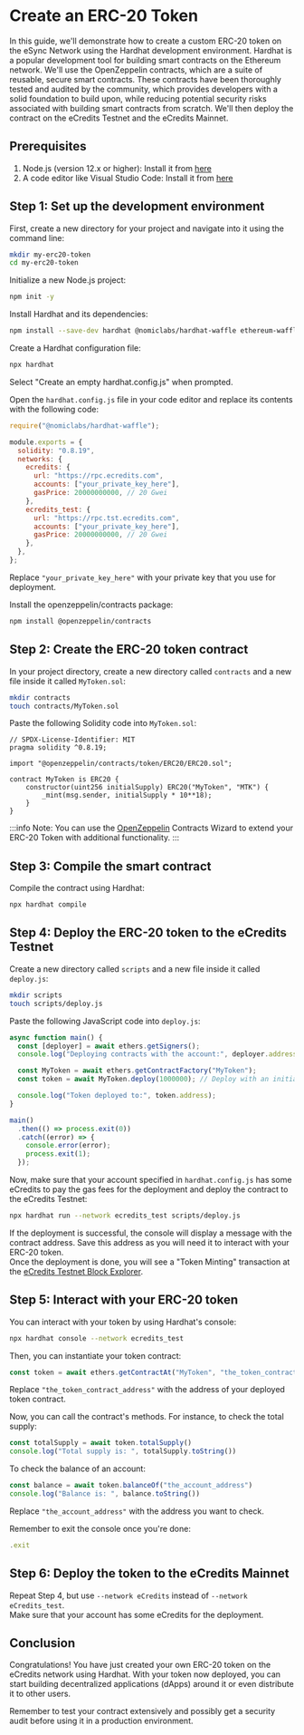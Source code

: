# Create an ERC-20 Token

In this guide, we'll demonstrate how to create a custom ERC-20 token on the eSync Network using the Hardhat development environment. Hardhat is a popular development tool for building smart contracts on the Ethereum network. We'll use the OpenZeppelin contracts, which are a suite of reusable, secure smart contracts. These contracts have been thoroughly tested and audited by the community, which provides developers with a solid foundation to build upon, while reducing potential security risks associated with building smart contracts from scratch. We'll then deploy the contract on the eCredits Testnet and the eCredits Mainnet.

## Prerequisites

1. Node.js (version 12.x or higher): Install it from [here](https://nodejs.org/en/download/)
2. A code editor like Visual Studio Code: Install it from [here](https://code.visualstudio.com/download)

## Step 1: Set up the development environment

First, create a new directory for your project and navigate into it using the command line:

```sh
mkdir my-erc20-token
cd my-erc20-token
```

Initialize a new Node.js project:

```sh
npm init -y
```

Install Hardhat and its dependencies:

```sh
npm install --save-dev hardhat @nomiclabs/hardhat-waffle ethereum-waffle chai @nomiclabs/hardhat-ethers ethers
```

Create a Hardhat configuration file:

```sh
npx hardhat
```

Select "Create an empty hardhat.config.js" when prompted.

Open the `hardhat.config.js` file in your code editor and replace its contents with the following code:

```javascript
require("@nomiclabs/hardhat-waffle");

module.exports = {
  solidity: "0.8.19",
  networks: {
    ecredits: {
      url: "https://rpc.ecredits.com",
      accounts: ["your_private_key_here"],
      gasPrice: 20000000000, // 20 Gwei
    },
    ecredits_test: {
      url: "https://rpc.tst.ecredits.com",
      accounts: ["your_private_key_here"],
      gasPrice: 20000000000, // 20 Gwei
    },
  },
};
```

Replace `"your_private_key_here"` with your private key that you use for deployment.  

Install the openzeppelin/contracts package:
```sh
npm install @openzeppelin/contracts
```

## Step 2: Create the ERC-20 token contract

In your project directory, create a new directory called `contracts` and a new file inside it called `MyToken.sol`:

```sh
mkdir contracts
touch contracts/MyToken.sol
```

Paste the following Solidity code into `MyToken.sol`:

```solidity
// SPDX-License-Identifier: MIT
pragma solidity ^0.8.19;

import "@openzeppelin/contracts/token/ERC20/ERC20.sol";

contract MyToken is ERC20 {
    constructor(uint256 initialSupply) ERC20("MyToken", "MTK") {
        _mint(msg.sender, initialSupply * 10**18);
    }
}
```

:::info
Note: You can use the [OpenZeppelin](https://www.openzeppelin.com/contracts) Contracts Wizard to extend your ERC-20 Token with additional functionality.
:::

## Step 3: Compile the smart contract

Compile the contract using Hardhat:

```sh
npx hardhat compile
```

## Step 4: Deploy the ERC-20 token to the eCredits Testnet

Create a new directory called `scripts` and a new file inside it called `deploy.js`:

```sh
mkdir scripts
touch scripts/deploy.js
```

Paste the following JavaScript code into `deploy.js`:

```javascript
async function main() {
  const [deployer] = await ethers.getSigners();
  console.log("Deploying contracts with the account:", deployer.address);

  const MyToken = await ethers.getContractFactory("MyToken");
  const token = await MyToken.deploy(1000000); // Deploy with an initial supply of 1,000,000 tokens

  console.log("Token deployed to:", token.address);
}

main()
  .then(() => process.exit(0))
  .catch((error) => {
    console.error(error);
    process.exit(1);
  });
```

Now, make sure that your account specified in `hardhat.config.js` has some eCredits to pay the gas fees for the deployment and deploy the contract to the eCredits Testnet:

```sh
npx hardhat run --network ecredits_test scripts/deploy.js
```

If the deployment is successful, the console will display a message with the contract address. Save this address as you will need it to interact with your ERC-20 token.  
Once the deployment is done, you will see a "Token Minting" transaction at the [eCredits Testnet Block Explorer](https://explorer.tst.esync.network/).

## Step 5: Interact with your ERC-20 token

You can interact with your token by using Hardhat's console:

```sh
npx hardhat console --network ecredits_test
```

Then, you can instantiate your token contract:

```javascript
const token = await ethers.getContractAt("MyToken", "the_token_contract_address")
```

Replace `"the_token_contract_address"` with the address of your deployed token contract.

Now, you can call the contract's methods. For instance, to check the total supply:

```javascript
const totalSupply = await token.totalSupply()
console.log("Total supply is: ", totalSupply.toString())
```

To check the balance of an account:

```javascript
const balance = await token.balanceOf("the_account_address")
console.log("Balance is: ", balance.toString())
```

Replace `"the_account_address"` with the address you want to check.

Remember to exit the console once you're done:

```javascript
.exit
```

## Step 6: Deploy the token to the eCredits Mainnet

Repeat Step 4, but use `--network eCredits` instead of `--network eCredits_test`.  
Make sure that your account has some eCredits for the deployment.

## Conclusion

Congratulations! You have just created your own ERC-20 token on the eCredits network using Hardhat. With your token now deployed, you can start building decentralized applications (dApps) around it or even distribute it to other users.

Remember to test your contract extensively and possibly get a security audit before using it in a production environment.